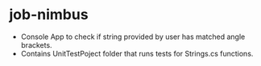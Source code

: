 # job-nimbus
  * Console App to check if string provided by user has matched angle brackets.
  * Contains UnitTestPoject folder that runs tests for Strings.cs functions.
